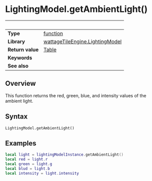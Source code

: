 # LightingModel.getAmbientLight()

|                      | &nbsp;
| -------------------- | ---------------------------------------------------------------
| __Type__             | [function](http://docs.coronalabs.com/api/type/Function.html)
| __Library__          | [wattageTileEngine.LightingModel](type_lightingModel.markdown)
| __Return value__     | [Table](http://docs.coronalabs.com/api/type/Table.html)
| __Keywords__         |
| __See also__         |


## Overview

This function returns the red, green, blue, and intensity values of the
ambient light.


## Syntax

	LightingModel.getAmbientLight()


## Examples

``````lua
local light = lightingModelInstance.getAmbientLight()
local red = light.r
local green = light.g
local blud = light.b
local intensity = light.intensity
``````